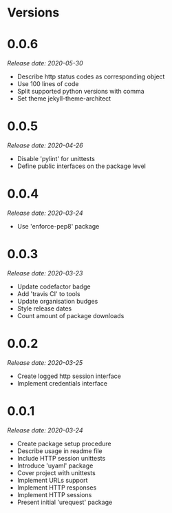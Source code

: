 Versions
========

0.0.6
======

_Release date: 2020-05-30_

- Describe http status codes as corresponding object
- Use 100 lines of code
- Split supported python versions with comma
- Set theme jekyll-theme-architect

0.0.5
======

_Release date: 2020-04-26_

- Disable 'pylint' for unittests
- Define public interfaces on the package level

0.0.4
======

_Release date: 2020-03-24_

- Use 'enforce-pep8' package

0.0.3
========

_Release date: 2020-03-23_

- Update codefactor badge
- Add 'travis CI' to tools
- Update organisation budges
- Style release dates
- Count amount of package downloads

0.0.2
========

_Release date: 2020-03-25_

- Create logged http session interface
- Implement credentials interface

0.0.1
========

_Release date: 2020-03-24_

- Create package setup procedure
- Describe usage in readme file
- Include HTTP session unittests
- Introduce 'uyaml' package
- Cover project with unittests
- Implement URLs support
- Implement HTTP responses
- Implement HTTP sessions
- Present initial 'urequest' package
